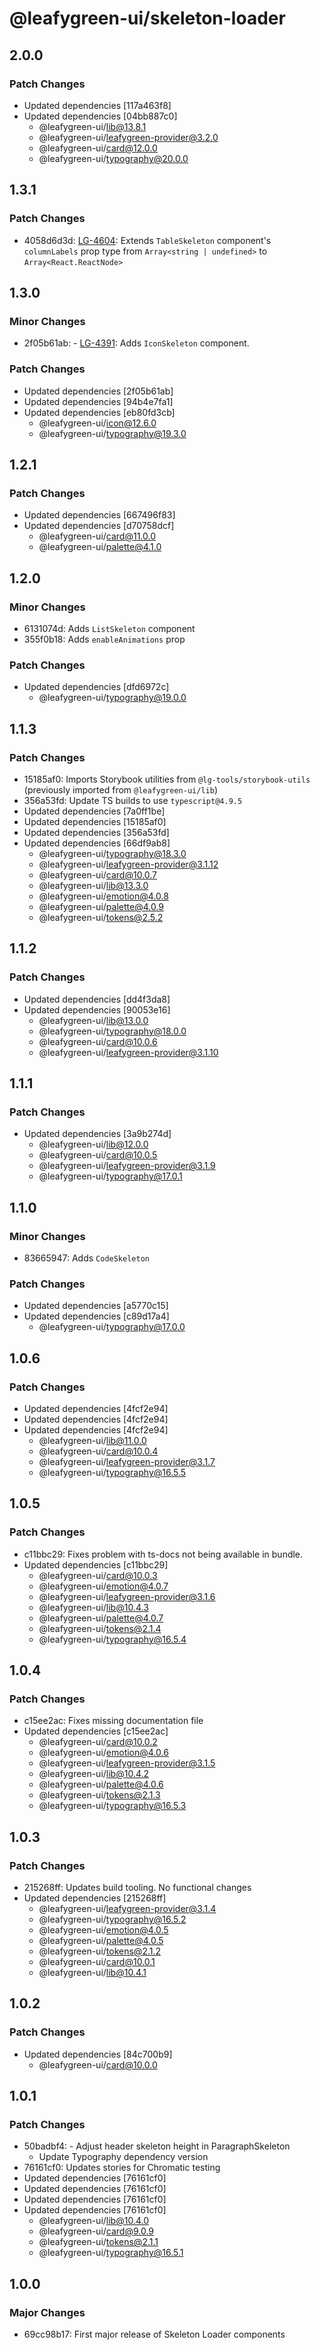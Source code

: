 # @leafygreen-ui/skeleton-loader

## 2.0.0

### Patch Changes

- Updated dependencies [117a463f8]
- Updated dependencies [04bb887c0]
  - @leafygreen-ui/lib@13.8.1
  - @leafygreen-ui/leafygreen-provider@3.2.0
  - @leafygreen-ui/card@12.0.0
  - @leafygreen-ui/typography@20.0.0

## 1.3.1

### Patch Changes

- 4058d6d3d: [LG-4604](https://jira.mongodb.org/browse/LG-4604): Extends `TableSkeleton` component's `columnLabels` prop type from `Array<string | undefined>` to `Array<React.ReactNode>`

## 1.3.0

### Minor Changes

- 2f05b61ab: - [LG-4391](https://jira.mongodb.org/browse/LG-4391): Adds `IconSkeleton` component.

### Patch Changes

- Updated dependencies [2f05b61ab]
- Updated dependencies [94b4e7fa1]
- Updated dependencies [eb80fd3cb]
  - @leafygreen-ui/icon@12.6.0
  - @leafygreen-ui/typography@19.3.0

## 1.2.1

### Patch Changes

- Updated dependencies [667496f83]
- Updated dependencies [d70758dcf]
  - @leafygreen-ui/card@11.0.0
  - @leafygreen-ui/palette@4.1.0

## 1.2.0

### Minor Changes

- 6131074d: Adds `ListSkeleton` component
- 355f0b18: Adds `enableAnimations` prop

### Patch Changes

- Updated dependencies [dfd6972c]
  - @leafygreen-ui/typography@19.0.0

## 1.1.3

### Patch Changes

- 15185af0: Imports Storybook utilities from `@lg-tools/storybook-utils` (previously imported from `@leafygreen-ui/lib`)
- 356a53fd: Update TS builds to use `typescript@4.9.5`
- Updated dependencies [7a0ff1be]
- Updated dependencies [15185af0]
- Updated dependencies [356a53fd]
- Updated dependencies [66df9ab8]
  - @leafygreen-ui/typography@18.3.0
  - @leafygreen-ui/leafygreen-provider@3.1.12
  - @leafygreen-ui/card@10.0.7
  - @leafygreen-ui/lib@13.3.0
  - @leafygreen-ui/emotion@4.0.8
  - @leafygreen-ui/palette@4.0.9
  - @leafygreen-ui/tokens@2.5.2

## 1.1.2

### Patch Changes

- Updated dependencies [dd4f3da8]
- Updated dependencies [90053e16]
  - @leafygreen-ui/lib@13.0.0
  - @leafygreen-ui/typography@18.0.0
  - @leafygreen-ui/card@10.0.6
  - @leafygreen-ui/leafygreen-provider@3.1.10

## 1.1.1

### Patch Changes

- Updated dependencies [3a9b274d]
  - @leafygreen-ui/lib@12.0.0
  - @leafygreen-ui/card@10.0.5
  - @leafygreen-ui/leafygreen-provider@3.1.9
  - @leafygreen-ui/typography@17.0.1

## 1.1.0

### Minor Changes

- 83665947: Adds `CodeSkeleton`

### Patch Changes

- Updated dependencies [a5770c15]
- Updated dependencies [c89d17a4]
  - @leafygreen-ui/typography@17.0.0

## 1.0.6

### Patch Changes

- Updated dependencies [4fcf2e94]
- Updated dependencies [4fcf2e94]
- Updated dependencies [4fcf2e94]
  - @leafygreen-ui/lib@11.0.0
  - @leafygreen-ui/card@10.0.4
  - @leafygreen-ui/leafygreen-provider@3.1.7
  - @leafygreen-ui/typography@16.5.5

## 1.0.5

### Patch Changes

- c11bbc29: Fixes problem with ts-docs not being available in bundle.
- Updated dependencies [c11bbc29]
  - @leafygreen-ui/card@10.0.3
  - @leafygreen-ui/emotion@4.0.7
  - @leafygreen-ui/leafygreen-provider@3.1.6
  - @leafygreen-ui/lib@10.4.3
  - @leafygreen-ui/palette@4.0.7
  - @leafygreen-ui/tokens@2.1.4
  - @leafygreen-ui/typography@16.5.4

## 1.0.4

### Patch Changes

- c15ee2ac: Fixes missing documentation file
- Updated dependencies [c15ee2ac]
  - @leafygreen-ui/card@10.0.2
  - @leafygreen-ui/emotion@4.0.6
  - @leafygreen-ui/leafygreen-provider@3.1.5
  - @leafygreen-ui/lib@10.4.2
  - @leafygreen-ui/palette@4.0.6
  - @leafygreen-ui/tokens@2.1.3
  - @leafygreen-ui/typography@16.5.3

## 1.0.3

### Patch Changes

- 215268ff: Updates build tooling. No functional changes
- Updated dependencies [215268ff]
  - @leafygreen-ui/leafygreen-provider@3.1.4
  - @leafygreen-ui/typography@16.5.2
  - @leafygreen-ui/emotion@4.0.5
  - @leafygreen-ui/palette@4.0.5
  - @leafygreen-ui/tokens@2.1.2
  - @leafygreen-ui/card@10.0.1
  - @leafygreen-ui/lib@10.4.1

## 1.0.2

### Patch Changes

- Updated dependencies [84c700b9]
  - @leafygreen-ui/card@10.0.0

## 1.0.1

### Patch Changes

- 50badbf4: - Adjust header skeleton height in ParagraphSkeleton
  - Update Typography dependency version
- 76161cf0: Updates stories for Chromatic testing
- Updated dependencies [76161cf0]
- Updated dependencies [76161cf0]
- Updated dependencies [76161cf0]
- Updated dependencies [76161cf0]
  - @leafygreen-ui/lib@10.4.0
  - @leafygreen-ui/card@9.0.9
  - @leafygreen-ui/tokens@2.1.1
  - @leafygreen-ui/typography@16.5.1

## 1.0.0

### Major Changes

- 69cc98b17: First major release of Skeleton Loader components
